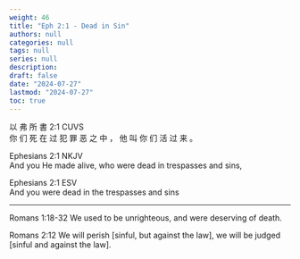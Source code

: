 ```yaml
---
weight: 46
title: "Eph 2:1 - Dead in Sin"
authors: null
categories: null
tags: null
series: null
description: 
draft: false
date: "2024-07-27"
lastmod: "2024-07-27"
toc: true
---
```


以 弗 所 書 2:1 CUVS  
你 们 死 在 过 犯 罪 恶 之 中 ， 他 叫 你 们 活 过 来 。

Ephesians 2:1 NKJV  
And you He made alive, who were dead in trespasses and sins,

Ephesians 2:1 ESV  
And you were dead in the trespasses and sins


<!--more-->
-----

Romans 1:18-32  We used to be unrighteous, and were deserving of death.

Romans 2:12 We will perish [sinful, but against the law], we will be judged [sinful and against the law].


